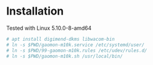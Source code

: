 # Installation
Tested with Linux 5.10.0-8-amd64

```bash
# apt install digimend-dkms libwacom-bin
# ln -s $PWD/gaomon-m10k.service /etc/systemd/user/
# ln -s $PWD/99-gaomon-m10k.rules /etc/udev/rules.d/
# ln -s $PWD/gaomon-m10k.sh /usr/local/bin/

```
